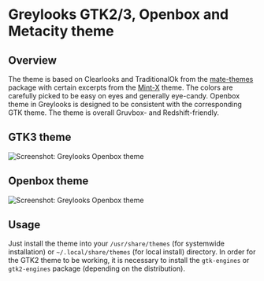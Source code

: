 # Greylooks GTK2/3, Openbox and Metacity theme
## Overview
The theme is based on Clearlooks and TraditionalOk from the [mate-themes](https://github.com/mate-desktop/mate-themes) package with certain excerpts from the [Mint-X](https://github.com/linuxmint/mint-themes) theme. The colors are carefully picked to be easy on eyes and generally eye-candy. Openbox theme in Greylooks is designed to be consistent with the corresponding GTK theme. The theme is overall Gruvbox- and Redshift-friendly.
## GTK3 theme
![Screenshot: Greylooks Openbox theme](../assets/screenshots/greylooks-gtk3.png?raw=true "Screenshot: Greylooks Openbox theme")

## Openbox theme
![Screenshot: Greylooks Openbox theme](../assets/screenshots/greylooks-openbox.png?raw=true "Screenshot: Greylooks Openbox theme")

## Usage
Just install the theme into your `/usr/share/themes` (for systemwide installation) or `~/.local/share/themes` (for local install) directory.
In order for the GTK2 theme to be working, it is necessary to install the `gtk-engines` or `gtk2-engines` package (depending on the distribution).
